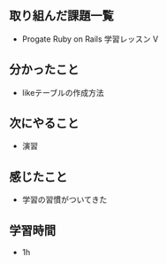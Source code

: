 ## 取り組んだ課題一覧
- Progate Ruby on Rails 学習レッスン V
## 分かったこと
- likeテーブルの作成方法
## 次にやること
- 演習
## 感じたこと
- 学習の習慣がついてきた
## 学習時間
- 1h
